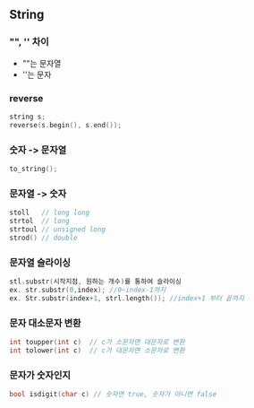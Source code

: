## String

### "", '' 차이
* ""는 문자열
* ''는 문자

### reverse
```c++
string s;
reverse(s.begin(), s.end());
```

### 숫자 -> 문자열
```c++
to_string();
```

### 문자열 -> 숫자
```c++
stoll   // long long
strtol  // long
strtoul // unsigned long
strod() // double
```

### 문자열 슬라이싱
```c++
stl.substr(시작지점, 원하는 개수)를 통하여 슬라이싱
ex. str.substr(0,index); //0~index-1까지
ex. Str.substr(index+1, strl.length()); //index+1 부터 끝까지
```

### 문자 대소문자 변환
```c++
int toupper(int c)  // c가 소문자면 대문자로 변환
int tolower(int c)  // c가 대문자면 소문자로 변환
```

### 문자가 숫자인지
```c++
bool isdigit(char c) // 숫자면 true, 숫자가 아니면 false
```